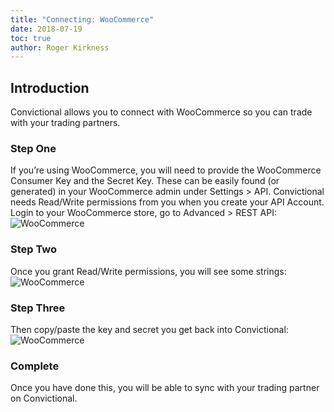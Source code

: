 ```yaml
---
title: "Connecting: WooCommerce"
date: 2018-07-19
toc: true
author: Roger Kirkness
---
```

## Introduction

Convictional allows you to connect with WooCommerce so you can trade with your trading partners.

### Step One

If you’re using WooCommerce, you will need to provide the WooCommerce Consumer Key and the Secret Key. These can be easily found (or generated) in your WooCommerce admin under Settings > API. 
Convictional needs Read/Write permissions from you when you create your API Account. Login to your WooCommerce store, go to Advanced > REST API:
![WooCommerce](https://github.com/rogerkirkness/convictional-help/blob/master/assets/images/woo-1.png?raw=true)

### Step Two

Once you grant Read/Write permissions, you will see some strings:
![WooCommerce](https://github.com/rogerkirkness/convictional-help/blob/master/assets/images/woo-2.png?raw=true)

### Step Three

Then copy/paste the key and secret you get back into Convictional:
![WooCommerce](https://github.com/rogerkirkness/convictional-help/blob/master/assets/images/woo-3.png?raw=true)

### Complete

Once you have done this, you will be able to sync with your trading partner on Convictional.